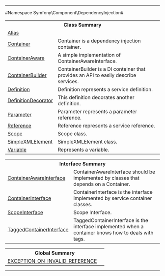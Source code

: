 

- - -

#Namespace Symfony\Component\DependencyInjection#

<table class="title">
<tr><th colspan="2" class="title">Class Summary</th></tr>
<tr><td class="name"><a href="https://github.com/JeyDotC/Hirudo-docs/blob/master/symfony/component/dependencyinjection/alias.md">Alias</a></td><td class="description"></td></tr>
<tr><td class="name"><a href="https://github.com/JeyDotC/Hirudo-docs/blob/master/symfony/component/dependencyinjection/container.md">Container</a></td><td class="description">Container is a dependency injection container.
</td></tr>
<tr><td class="name"><a href="https://github.com/JeyDotC/Hirudo-docs/blob/master/symfony/component/dependencyinjection/containeraware.md">ContainerAware</a></td><td class="description">A simple implementation of ContainerAwareInterface.</td></tr>
<tr><td class="name"><a href="https://github.com/JeyDotC/Hirudo-docs/blob/master/symfony/component/dependencyinjection/containerbuilder.md">ContainerBuilder</a></td><td class="description">ContainerBuilder is a DI container that provides an API to easily describe services.</td></tr>
<tr><td class="name"><a href="https://github.com/JeyDotC/Hirudo-docs/blob/master/symfony/component/dependencyinjection/definition.md">Definition</a></td><td class="description">Definition represents a service definition.</td></tr>
<tr><td class="name"><a href="https://github.com/JeyDotC/Hirudo-docs/blob/master/symfony/component/dependencyinjection/definitiondecorator.md">DefinitionDecorator</a></td><td class="description">This definition decorates another definition.</td></tr>
<tr><td class="name"><a href="https://github.com/JeyDotC/Hirudo-docs/blob/master/symfony/component/dependencyinjection/parameter.md">Parameter</a></td><td class="description">Parameter represents a parameter reference.</td></tr>
<tr><td class="name"><a href="https://github.com/JeyDotC/Hirudo-docs/blob/master/symfony/component/dependencyinjection/reference.md">Reference</a></td><td class="description">Reference represents a service reference.</td></tr>
<tr><td class="name"><a href="https://github.com/JeyDotC/Hirudo-docs/blob/master/symfony/component/dependencyinjection/scope.md">Scope</a></td><td class="description">Scope class.</td></tr>
<tr><td class="name"><a href="https://github.com/JeyDotC/Hirudo-docs/blob/master/symfony/component/dependencyinjection/simplexmlelement.md">SimpleXMLElement</a></td><td class="description">SimpleXMLElement class.</td></tr>
<tr><td class="name"><a href="https://github.com/JeyDotC/Hirudo-docs/blob/master/symfony/component/dependencyinjection/variable.md">Variable</a></td><td class="description">Represents a variable.
</td></tr>
</table>

<table class="title">
<tr><th colspan="2" class="title">Interface Summary</th></tr>
<tr><td class="name"><a href="https://github.com/JeyDotC/Hirudo-docs/blob/master/symfony/component/dependencyinjection/containerawareinterface.md">ContainerAwareInterface</a></td><td class="description">ContainerAwareInterface should be implemented by classes that depends on a Container.</td></tr>
<tr><td class="name"><a href="https://github.com/JeyDotC/Hirudo-docs/blob/master/symfony/component/dependencyinjection/containerinterface.md">ContainerInterface</a></td><td class="description">ContainerInterface is the interface implemented by service container classes.</td></tr>
<tr><td class="name"><a href="https://github.com/JeyDotC/Hirudo-docs/blob/master/symfony/component/dependencyinjection/scopeinterface.md">ScopeInterface</a></td><td class="description">Scope Interface.</td></tr>
<tr><td class="name"><a href="https://github.com/JeyDotC/Hirudo-docs/blob/master/symfony/component/dependencyinjection/taggedcontainerinterface.md">TaggedContainerInterface</a></td><td class="description">TaggedContainerInterface is the interface implemented when a container knows how to deals with tags.</td></tr>
</table>

<table class="title">
<tr><th colspan="2" class="title">Global Summary</th></tr>
<tr><td class="name"><a href="package-globals.md#EXCEPTION_ON_INVALID_REFERENCE">EXCEPTION_ON_INVALID_REFERENCE</a></td><td class="description"></td></tr>
</table>

- - -

